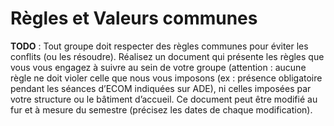 # Règles et Valeurs communes

**TODO** : 
Tout groupe doit respecter des règles communes pour éviter les conflits (ou
les résoudre). Réalisez un document qui présente les règles que vous vous
engagez à suivre au sein de votre groupe (attention : aucune règle ne doit
violer celle que nous vous imposons (ex : présence obligatoire pendant les
séances d’ECOM indiquées sur ADE), ni celles imposées par votre structure
ou le bâtiment d’accueil. Ce document peut être modifié au fur et à mesure du
semestre (précisez les dates de chaque modification).